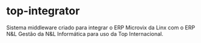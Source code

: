 # top-integrator
Sistema middleware criado para integrar o ERP Microvix da Linx com o ERP N&amp;L Gestão da N&amp;L Informática para uso da Top Internacional.
